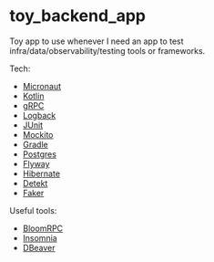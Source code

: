 # toy_backend_app
Toy app to use whenever I need an app to test infra/data/observability/testing tools or frameworks.

Tech:
- [Micronaut](https://micronaut.io/)
- [Kotlin](https://kotlinlang.org/)
- [gRPC](https://www.grpc.io/)
- [Logback](https://logback.qos.ch/)
- [JUnit](https://junit.org/junit5/)
- [Mockito](https://site.mockito.org/)
- [Gradle](https://gradle.org/)
- [Postgres](https://www.postgresql.org/)
- [Flyway](https://flywaydb.org/)
- [Hibernate](http://hibernate.org/orm/)
- [Detekt](https://detekt.github.io/)
- [Faker](https://github.com/DiUS/java-faker)

Useful tools:
- [BloomRPC](https://github.com/uw-labs/bloomrpc)
- [Insomnia](https://insomnia.rest/)
- [DBeaver](https://dbeaver.io/)
